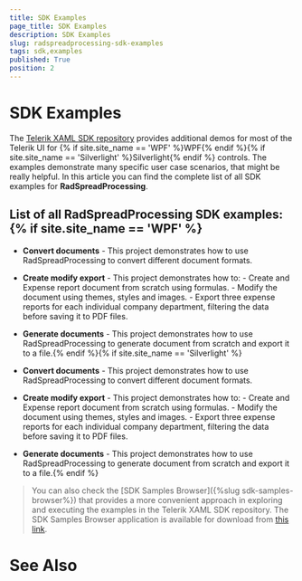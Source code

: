 ```yaml
---
title: SDK Examples
page_title: SDK Examples
description: SDK Examples
slug: radspreadprocessing-sdk-examples
tags: sdk,examples
published: True
position: 2
---
```


# SDK Examples



The [Telerik XAML SDK repository](https://github.com/telerik/xaml-sdk/tree/master/) provides additional demos for most of the Telerik UI for {% if site.site_name == 'WPF' %}WPF{% endif %}{% if site.site_name == 'Silverlight' %}Silverlight{% endif %} controls. The examples demonstrate many specific user case scenarios, that might be really helpful. In this article you can find the complete list of all SDK examples for __RadSpreadProcessing__.

## List of all RadSpreadProcessing SDK examples:{% if site.site_name == 'WPF' %}

* __Convert documents__ - This project demonstrates how to use RadSpreadProcessing to convert different document formats.

* __Create modify export__ - This project demonstrates how to: - Create and Expense report document from scratch using formulas. - Modify the document using themes, styles and images. - Export three expense reports for each individual company department, filtering the data before saving it to PDF files.

* __Generate documents__ - This project demonstrates how to use RadSpreadProcessing to generate document from scratch and export it to a file.{% endif %}{% if site.site_name == 'Silverlight' %}

* __Convert documents__ - This project demonstrates how to use RadSpreadProcessing to convert different document formats.

* __Create modify export__ - This project demonstrates how to: - Create and Expense report document from scratch using formulas. - Modify the document using themes, styles and images. - Export three expense reports for each individual company department, filtering the data before saving it to PDF files.

* __Generate documents__ - This project demonstrates how to use RadSpreadProcessing to generate document from scratch and export it to a file.{% endif %}

>You can also check the [SDK Samples Browser]({%slug sdk-samples-browser%}) that provides a more convenient approach in exploring and executing the examples in the Telerik XAML SDK repository. The SDK Samples Browser application is available for download from [this link](http://demos.telerik.com/xaml-sdkbrowser/).

# See Also
